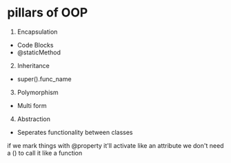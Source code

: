 # pillars of OOP
1. Encapsulation
 - Code Blocks
 - @staticMethod
2. Inheritance
 - super().func_name
3. Polymorphism
 - Multi form
4. Abstraction
 - Seperates functionality between classes



if we mark things with @property it'll activate like an attribute we don't need a () to call it like a function
